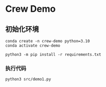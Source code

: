 # Crew Demo

## 初始化环境

```
conda create -n crew-demo python=3.10
conda activate crew-demo

python3 -m pip install -r requirements.txt
```

### 执行代码

```
python3 src/demo1.py
```